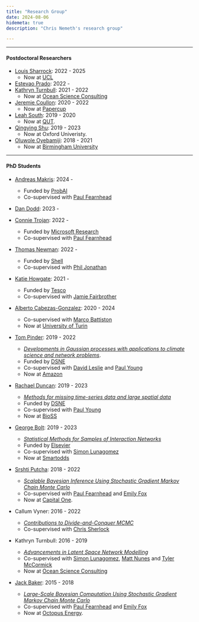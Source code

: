 ```yaml
---
title: "Research Group"
date: 2024-08-06
hidemeta: true
description: "Chris Nemeth's research group"

---
```


---

#### Postdoctoral Researchers

+ [Louis Sharrock](https://louissharrock.github.io/): 2022 - 2025
    - Now at [UCL](https://louissharrock.github.io/)
+ [Estevao Prado](https://www.maynoothuniversity.ie/faculty-science-engineering/our-people/estevao-prado): 2022 - 
+ [Kathryn Turnbull](https://www.linkedin.com/in/kathryn-turnbull-17a480151/): 2021 - 2022
    - Now at [Ocean Science Consulting](https://www.osc.co.uk)
+ [Jeremie Coullon](https://www.jeremiecoullon.com/): 2020 - 2022
    - Now at [Papercup](https://www.jeremiecoullon.com/about/)
+ [Leah South](https://scholar.google.com.au/citations?user=kXCyQlAAAAAJ&hl=en): 2019 - 2020 
    - Now at [QUT](https://staff.qut.edu.au/staff/l1.south). 
+ [Qingying Shu](https://www.lancaster.ac.uk/maths/people/qingying-shu): 2019 - 2023
    - Now at Oxford Univeristy. 
+ [Oluwole Oyebamiji](https://scholar.google.co.uk/citations?user=pxsVFGgAAAAJ&hl=en): 2018 - 2021
    - Now at [Birmingham University](https://www.birmingham.ac.uk/staff/profiles/computer-science/academic-staff/oyebamiji-oluwole)
---

#### PhD Students


+ [Andreas Makris](https://www.lancaster.ac.uk/maths/people/andreas-makris): 2024 - 
    - Funded by [ProbAI](https://www.probai.uk)
    - Co-supervised with [Paul Fearnhead](https://www.maths.lancs.ac.uk/~fearnhea/)

+ [Dan Dodd](https://www.lancaster.ac.uk/sci-tech/about-us/people/daniel-dodd): 2023 -

+ [Connie Trojan](https://www.lancaster.ac.uk/stor-i/about-us/mres-students/): 2022 -
    - Funded by [Microsoft Research](https://www.microsoft.com/en-us/research/) 
    - Co-supervised with [Paul Fearnhead](https://www.maths.lancs.ac.uk/~fearnhea/)

+ [Thomas Newman](https://www.lancaster.ac.uk/stor-i/about-us/mres-students/): 2022 -
    - Funded by [Shell](https://www.shell.co.uk/) 
    - Co-supervised with [Phil Jonathan](https://ygraigarw.github.io/)

+ [Katie Howgate](https://www.lancaster.ac.uk/stor-i-student-sites/katie-howgate/): 2021 -
    - Funded by [Tesco](https://www.tesco.com/) 
    - Co-supervised with [Jamie Fairbrother](https://www.lancaster.ac.uk/people-profiles/jamie-fairbrother)

+ [Alberto Cabezas-Gonzalez](https://www.lancaster.ac.uk/people-profiles/alberto-cabezas-gonzalez): 2020 - 2024
    - Co-supervised with [Marco Battiston](https://www.lancaster.ac.uk/maths/people/marco-battiston)
    - Now at [University of Turin](https://www.est.unito.it/do/docenti.pl/Alias?alberto.cabezasgonzalez#tab-profilo)

+ [Tom Pinder](https://tpin.uk): 2019 - 2022
    - [*Developments in Gaussian processes with applications to climate science and network problems*](https://eprints.lancs.ac.uk/id/eprint/188421/1/main.pdf). 
    - Funded by [DSNE](https://www.lancaster.ac.uk/data-science-of-the-natural-environment/) 
    - Co-supervised with [David Leslie](https://www.lancaster.ac.uk/maths/people/david-leslie) and [Paul Young](https://sites.google.com/site/pauljyoung/)
    - Now at [Amazon](https://tpin.uk/about/)

+ [Rachael Duncan](https://www.linkedin.com/in/rachael-duncan-21a951270/): 2019 - 2023
    - [*Methods for missing time-series data and large spatial data*](https://eprints.lancs.ac.uk/id/eprint/214397/3/2024duncanphd.pdf)
    - Funded by [DSNE](https://www.lancaster.ac.uk/data-science-of-the-natural-environment/) 
    - Co-supervised with [Paul Young](https://sites.google.com/site/pauljyoung/)
    - Now at [BioSS](https://www.bioss.ac.uk)

+ [George Bolt](https://www.linkedin.com/in/gmbolt/): 2019 - 2023 
    - [*Statistical Methods for Samples of Interaction Networks*](https://eprints.lancs.ac.uk/id/eprint/211859/8/2023boltphd.pdf)
    - Funded by [Elsevier](https://www.elsevier.com/en-gb) 
    - Co-supervised with [Simon Lunagomez](https://www.simonlunagomezc.com/)
    - Now at [Smartodds](https://www.smartodds.co.uk)

+ [Srshti Putcha](hhttps://www.linkedin.com/in/srshtiputcha/): 2018 - 2022
    - [*Scalable Bayesian Inference Using Stochastic Gradient Markov Chain Monte Carlo*](https://eprints.lancs.ac.uk/id/eprint/215949/9/2024putchaphd.pdf)
    - Co-supervised with [Paul Fearnhead](https://www.maths.lancs.ac.uk/~fearnhea/) and [Emily Fox](https://emilybfox.su.domains)
    - Now at [Capital One](https://www.capitalone.co.uk).

+ Callum Vyner: 2016 - 2022
    - [*Contributions to Divide-and-Conquer MCMC*](https://eprints.lancs.ac.uk/id/eprint/189433/1/2023VynerPhD.pdf)
    - Co-supervised with [Chris Sherlock](https://www.maths.lancs.ac.uk/~sherlocc/)

+ Kathryn Turnbull: 2016 - 2019
    - [*Advancements in Latent Space Network Modelling*](https://eprints.lancs.ac.uk/id/eprint/140679/2/2020turnbullphd.pdf)
    - Co-supervised with [Simon Lunagomez](https://www.simonlunagomezc.com/), [Matt Nunes](https://people.bath.ac.uk/man54/homepage.html) and [Tyler McCormick](https://thmccormick.github.io/)
    - Now at [Ocean Science Consulting](https://www.osc.co.uk)

+ [Jack Baker](https://www.linkedin.com/in/jbaker92/): 2015 - 2018
    - [*Large-Scale Bayesian Computation Using Stochastic Gradient Markov Chain Monte Carlo*](https://eprints.lancs.ac.uk/id/eprint/131012/1/2019JackBakerPhD.pdf)
    - Co-supervised with [Paul Fearnhead](https://www.maths.lancs.ac.uk/~fearnhea/) and [Emily Fox](https://homes.cs.washington.edu/~ebfox/)
    - Now at [Octopus Energy](https://octopus.energy).
